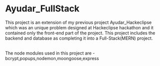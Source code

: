 # Ayudar_FullStack
This project is an extension of my previous project Ayudar_Hackeclipse which was an unique problem designed at Hackeclipse hackathon and it contained only the front-end part of the project. 
This project includes the backend and database as completing it into a Full-Stack(MERN) project.

<br>
The node modules used in this project are - bcrypt,popups,nodemon,moongoose,express
